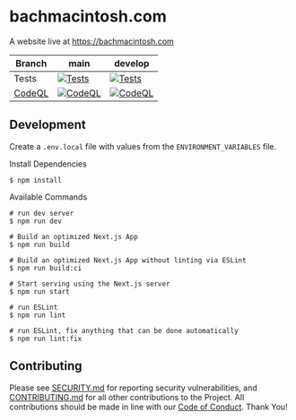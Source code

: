 # bachmacintosh.com

A website live at https://bachmacintosh.com

| Branch   | main                                                                                                                                                                                                                  | develop                                                                                                                                                                                                                  |
|----------|-----------------------------------------------------------------------------------------------------------------------------------------------------------------------------------------------------------------------|--------------------------------------------------------------------------------------------------------------------------------------------------------------------------------------------------------------------------|
| Tests    | [![Tests](https://github.com/bachmacintosh/bachmacintosh.com/actions/workflows/test_main.yml/badge.svg?branch=main)](https://github.com/bachmacintosh/bachmacintosh.com/actions/workflows/test_main.yml)              | [![Tests](https://github.com/bachmacintosh/bachmacintosh.com/actions/workflows/test_main.yml/badge.svg?branch=develop)](https://github.com/bachmacintosh/bachmacintosh.com/actions/workflows/test_main.yml)              |
| [CodeQL] | [![CodeQL](https://github.com/bachmacintosh/bachmacintosh.com/actions/workflows/codeql-analysis.yml/badge.svg?branch=main)](https://github.com/bachmacintosh/bachmacintosh.com/actions/workflows/codeql-analysis.yml) | [![CodeQL](https://github.com/bachmacintosh/bachmacintosh.com/actions/workflows/codeql-analysis.yml/badge.svg?branch=develop)](https://github.com/bachmacintosh/bachmacintosh.com/actions/workflows/codeql-analysis.yml) |

## Development

Create a `.env.local` file with values from the `ENVIRONMENT_VARIABLES` file.

Install Dependencies

```shell
$ npm install
```

Available Commands

```shell
# run dev server
$ npm run dev

# Build an optimized Next.js App
$ npm run build

# Build an optimized Next.js App without linting via ESLint
$ npm run build:ci

# Start serving using the Next.js server
$ npm run start

# run ESLint
$ npm run lint

# run ESLint, fix anything that can be done automatically
$ npm run lint:fix
```

## Contributing

Please see [SECURITY.md](https://github.com/bachmacintosh/bachmacintosh.com/blob/main/SECURITY.md) for reporting security vulnerabilities, and [CONTRIBUTING.md](https://github.com/bachmacintosh/bachmacintosh.com/blob/main/CONTRIBUTING.md) for all other contributions to the Project. All contributions should be made in line with our [Code of Conduct](https://github.com/bachmacintosh/bachmacintosh.com/blob/main/CODE_OF_CONDUCT.md). Thank You!

[CodeQL]: https://codeql.github.com/